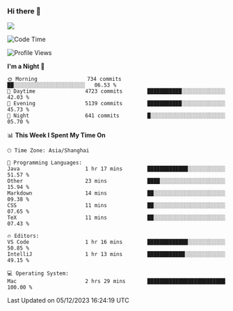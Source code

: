 ### Hi there 👋

<!--
**JJAYCHEN1e/jjaychen1e** is a ✨ _special_ ✨ repository because its `README.md` (this file) appears on your GitHub profile.

Here are some ideas to get you started:

- 🔭 I’m currently working on ...
- 🌱 I’m currently learning ...
- 👯 I’m looking to collaborate on ...
- 🤔 I’m looking for help with ...
- 💬 Ask me about ...
- 📫 How to reach me: ...
- 😄 Pronouns: ...
- ⚡ Fun fact: ...
-->

[![](https://github-readme-stats.vercel.app/api?username=jjaychen1e&show_icons=true)](https://github.com/jjaychen1e/github-readme-stats?count_private=true)

<!--START_SECTION:waka-->
![Code Time](http://img.shields.io/badge/Code%20Time-890%20hrs%2046%20mins-blue)

![Profile Views](http://img.shields.io/badge/Profile%20Views-0-blue)

**I'm a Night 🦉** 

```text
🌞 Morning                734 commits         ██░░░░░░░░░░░░░░░░░░░░░░░   06.53 % 
🌆 Daytime                4723 commits        ███████████░░░░░░░░░░░░░░   42.03 % 
🌃 Evening                5139 commits        ███████████░░░░░░░░░░░░░░   45.73 % 
🌙 Night                  641 commits         █░░░░░░░░░░░░░░░░░░░░░░░░   05.70 % 
```


📊 **This Week I Spent My Time On** 

```text
🕑︎ Time Zone: Asia/Shanghai

💬 Programming Languages: 
Java                     1 hr 17 mins        █████████████░░░░░░░░░░░░   51.57 % 
Other                    23 mins             ████░░░░░░░░░░░░░░░░░░░░░   15.94 % 
Markdown                 14 mins             ██░░░░░░░░░░░░░░░░░░░░░░░   09.38 % 
CSS                      11 mins             ██░░░░░░░░░░░░░░░░░░░░░░░   07.65 % 
TeX                      11 mins             ██░░░░░░░░░░░░░░░░░░░░░░░   07.43 % 

🔥 Editors: 
VS Code                  1 hr 16 mins        █████████████░░░░░░░░░░░░   50.85 % 
IntelliJ                 1 hr 13 mins        ████████████░░░░░░░░░░░░░   49.15 % 

💻 Operating System: 
Mac                      2 hrs 29 mins       █████████████████████████   100.00 % 
```


 Last Updated on 05/12/2023 16:24:19 UTC
<!--END_SECTION:waka-->
